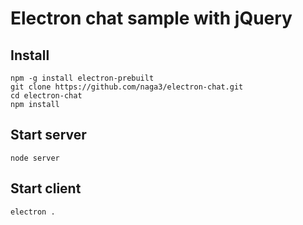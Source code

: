 # Electron chat sample with jQuery

## Install

```
npm -g install electron-prebuilt
git clone https://github.com/naga3/electron-chat.git
cd electron-chat
npm install
```

## Start server

```
node server
```

## Start client

```
electron .
```

